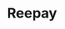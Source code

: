 ---
title: Reepay
image: /images/partners/green-horizontal-partner-logo.png
partner-url: https://reepay.com/
layout: default
show: true
---
